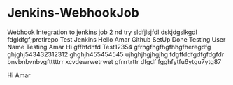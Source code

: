 # Jenkins-WebhookJob
Webhook Integration to jenkins job
2 nd try sldfjlsjfdl
dskjdgslkgdl
fdgldfgf;pretlrepo
Test Jenkins
Hello Amar Github SetUp Done
Testing User Name
Testing Amar
Hi
gffhfdhfd
Test12354
gfrhgfhgfhgfhhgfheregdfg
ghjghj543432312312
ghghjh455454545
ujhghjhgjhgjhg
fdgffddfgdfgfdgfdr
bnvbnbvnbvgftttttrr
xcvdewrwetrwet
gfrrrtrttr
dfgdf
fgghfytfu6ytgu7ytg87

Hi Amar
